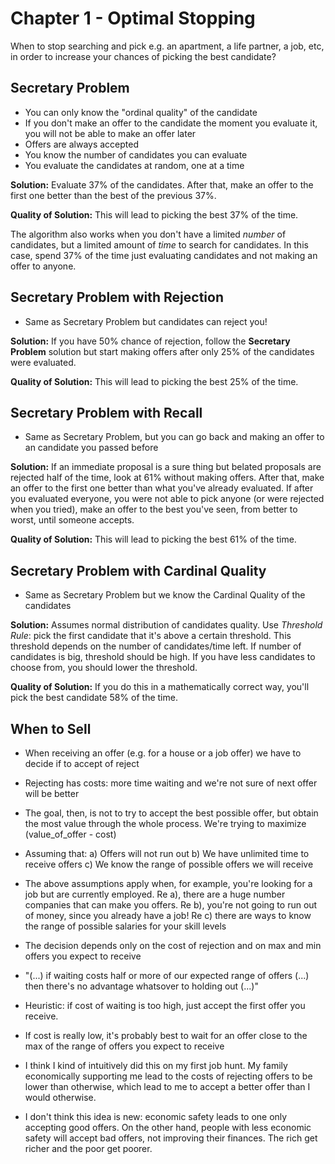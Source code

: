 # Chapter 1 - Optimal Stopping

When to stop searching and pick e.g. an apartment, a life partner, a job, etc, in order to increase your chances of picking the best candidate?

## Secretary Problem
* You can only know the "ordinal quality" of the candidate
* If you don't make an offer to the candidate the moment you evaluate it, you will not be able to make an offer later
* Offers are always accepted
* You know the number of candidates you can evaluate
* You evaluate the candidates at random, one at a time

**Solution:** Evaluate 37% of the candidates. After that, make an offer to the first one better than the best of the previous 37%.

**Quality of Solution:** This will lead to picking the best 37% of the time.

The algorithm also works when you don't have a limited *number* of candidates, but a limited amount of *time* to search for candidates. In this case, spend 37% of the time just evaluating candidates and not making an offer to anyone.

## Secretary Problem with Rejection
* Same as Secretary Problem but candidates can reject you!

**Solution:** If you have 50% chance of rejection, follow the **Secretary Problem** solution but start making offers after only 25% of the candidates were evaluated.

**Quality of Solution:** This will lead to picking the best 25% of the time.

## Secretary Problem with Recall
* Same as Secretary Problem, but you can go back and making an offer to an candidate you passed before

**Solution:** If an immediate proposal is a sure thing but belated proposals are rejected half of the time, look at 61% without making offers. After that, make an offer to the first one better than what you've already evaluated. If after you evaluated everyone, you were not able to pick anyone (or were rejected when you tried), make an offer to the best you've seen, from better to worst, until someone accepts.

**Quality of Solution:** This will lead to picking the best 61% of the time.

## Secretary Problem with Cardinal Quality
* Same as Secretary Problem but we know the Cardinal Quality of the candidates

**Solution:** Assumes normal distribution of candidates quality. Use *Threshold Rule*: pick the first candidate that it's above a certain threshold. This threshold depends on the number of candidates/time left. If number of candidates is big, threshold should be high. If you have less candidates to choose from, you should lower the threshold.

**Quality of Solution:** If you do this in a mathematically correct way, you'll pick the best candidate 58% of the time.

## When to Sell
* When receiving an offer (e.g. for a house or a job offer) we have to decide if to accept of reject
* Rejecting has costs: more time waiting and we're not sure of next offer will be better
* The goal, then, is not to try to accept the best possible offer, but obtain the most value through the whole process. We're trying to maximize (value_of_offer - cost)

* Assuming that:
    a) Offers will not run out
    b) We have unlimited time to receive offers
    c) We know the range of possible offers we will receive

* The above assumptions apply when, for example, you're looking for a job but are currently employed. Re a), there are a huge number companies that can make you offers. Re b), you're not going to run out of money, since you already have a job! Re c) there are ways to know the range of possible salaries for your skill levels

* The decision depends only on the cost of rejection and on max and min offers you expect to receive

* "(...) if waiting costs half or more of our expected range of offers (...) then there's no advantage whatsover to holding out (...)"

* Heuristic: if cost of waiting is too high, just accept the first offer you receive.

* If cost is really low, it's probably best to wait for an offer close to the max of the range of offers you expect to receive

* I think I kind of intuitively did this on my first job hunt. My family economically supporting me lead to the costs of rejecting offers to be lower than otherwise, which lead to me to accept a better offer than I would otherwise.

* I don't think this idea is new: economic safety leads to one only accepting good offers. On the other hand, people with less economic safety will accept bad offers, not improving their finances. The rich get richer and the poor get poorer.
